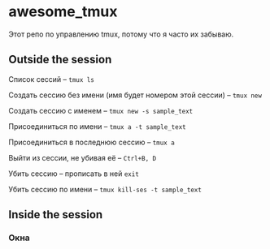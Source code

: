 # awesome_tmux

Этот репо по управлению tmux, потому что я часто их забываю.


## Outside the session

Список сессий – `tmux ls`

Создать сессию без имени (имя будет номером этой сессии) – `tmux new`

Создать сессию с именем – `tmux new -s sample_text`

Присоединиться по имени – `tmux a -t sample_text`

Присоединиться в последнюю сессию – `tmux a`

Выйти из сессии, не убивая её – `Ctrl+B, D`

Убить сессию – прописать в ней `exit`

Убить сессию по имени – `tmux kill-ses -t sample_text`

## Inside the session

### Окна
